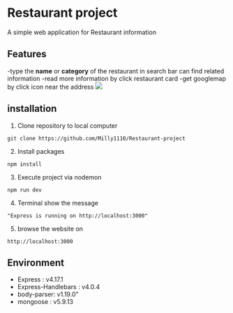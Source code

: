 # Restaurant project
A simple web application for Restaurant information

## Features
-type the **name** or **category** of the restaurant in search bar can find related information
-read more information by click restaurant card
-get googlemap by click icon near the address
![](https://upload.cc/i1/2020/05/10/NLCesw.jpg)

## installation
1. Clone repository to local computer
```
git clone https://github.com/Milly1110/Restaurant-project 
```
2. Install packages
```
npm install
```
3. Execute project via nodemon
```
npm run dev
```
4. Terminal show the message
```
"Express is running on http://localhost:3000"
```
5. browse the website on 
```
http://localhost:3000
```



## Environment
* Express : v4.17.1
* Express-Handlebars : v4.0.4
* body-parser: v1.19.0"
* mongoose : v5.9.13
 